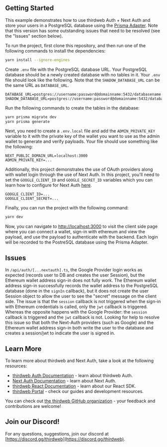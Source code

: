 ## Getting Started


This example demonstrates how to use thirdweb Auth + Next Auth and store your users in a PostgreSQL database using the [Prisma Adapter](https://next-auth.js.org/adapters/prisma). Note that this version has some outstanding issues that need to be resolved (see the "Issues" section below).

To run the project, first clone this repository, and then run one of the following commands to install the dependencies:

```bash
yarn install --ignore-engines
```

Create `.env` file with the PostgreSQL database URL. Your PostgreSQL database should be a newly created database with no tables in it. Your `.env` file should look like the following. Note that the `SHADOW_DATABASE_URL` can be the same URL as `DATABASE_URL`.

```
DATABASE_URL=postgres://username:password@domainname:5432/databasename
SHADOW_DATABASE_URL=postgres://username:password@domainname:5432/databasename
```

Run the following commands to create the tables in the database:

```bash
yarn prisma migrate dev
yarn prisma generate
```

Next, you need to create a `.env.local` file and add the `ADMIN_PRIVATE_KEY` variable to it with the private key of the wallet you want to use as the admin wallet to generate and verify payloads. Your file should use something like the following:

```.env.local
NEXT_PUBLIC_DOMAIN_URL=localhost:3000
ADMIN_PRIVATE_KEY=...
```

Additionally, this project demonstrates the use of OAuth providers along with wallet login through the use of Next Auth. In this project, you'll need to set the `GOOGLE_CLIENT_ID` and `GOOGLE_SECRET_ID` variables which you can learn how to configure for Next Auth [here](https://next-auth.js.org/providers/google).

```.env.local
GOOGLE_CLIENT_ID=...
GOOGLE_CLIENT_SECRET=...
```

Finally, you can run the project with the following command:

```bash
yarn dev
```

Now, you can navigate to [http://localhost:3000](http://localhost:3000) to visit the client side page where you can connect a wallet, sign-in with ethereum and view the payload, and use the payload to authenticate with the backend. Each login will be recorded to the PostreSQL database using the Prisma Adapter.

## Issues

In `/api/auth/[...nextauth].ts`, the Google Provider login works as expected (records user to DB and creates the user Session), but the Ethereum wallet address sign-in does not fully work. The Ethereum wallet address sign-in successfully records the wallet address to the PostgreSQL database (done in the `signIn` callback), but it does not create the user Session object to allow the user to see the "secret" message on the client side. The issue is that the `session` callback is not triggered when the sign-in with Ethereum credentials is called, only the `jwt` callback is triggered. Whereas the opposite happens with the Google Provider: the `session` callback is triggered and the `jwt` callback is not. Looking for help to resolve this issue so that both the Next-Auth providers (such as Google) and the Ethereum wallet address sign-in both write the user to the database and creates a session/jwt to indicate the user is signed in.

## Learn More

To learn more about thirdweb and Next Auth, take a look at the following resources:

- [thirdweb Auth Documentation](https://docs.thirdweb.com/auth) - learn about thirdweb Auth.
- [Next Auth Documentation](https://next-auth.js.org/getting-started/introduction) - learn about Next Auth.
- [thirdweb React Documentation](https://docs.thirdweb.com/react) - learn about our React SDK.
- [thirdweb Portal](https://docs.thirdweb.com) - check our guides and development resources.

You can check out [the thirdweb GitHub organization](https://github.com/thirdweb-dev) - your feedback and contributions are welcome!

## Join our Discord!

For any questions, suggestions, join our discord at [https://discord.gg/thirdweb](https://discord.gg/thirdweb).
